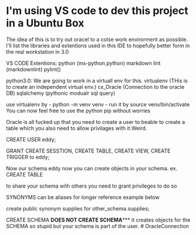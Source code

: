 # I'm using VS code to dev this project in a Ubuntu Box

The idea of this is to try out oracel to a colse work envirorment as possible. I'll list the libraries and extentions used in this IDE to hopefully better form in the real workstation in 3.0

VS CODE Extentions:
python (ms-python.python)
markdown lint (markdownlint)
pylint()

python3.0:
We are going to work in a virtuall env for this.
virtualenv (THis is to create an independent virtual env.)
cx_Oracle (Connection to the oracle DB)
sqlalchemy (pythonic modualr sql query)



use virtualenv by
    - python -m venv venv
    - run it by source venv/bin/activate
You can now feel free to use the python pip without worries




Oracle is all fucked up that you need to create a user to beable to create a table which you also need to allow privilages with it.Weird.

CREATE USER eddy;

GRANT CREATE SESSTION, CREATE TABLE, CREATE VIEW, CREATE TRIGGER to eddy;

Now our schema eddy now you can create objects in your schema.
ex. CREATE TABLE



to share your schema with others you need to grant privileges to do so

SYNONYMS can be aliases for longer reference example below

create public synonym supplies for other_schema.supplies;


CREATE SCHEMA ******DOES NOT CREATE SCHEMA********* it creates objects for the SCHEMA so stupid but your schema is part of the user. # OracleConnection
